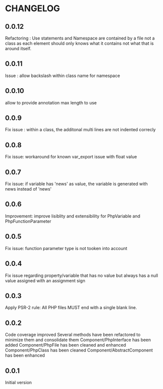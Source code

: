 CHANGELOG
=========

0.0.12
-----
Refactoring : Use statements and Namespace are contained by a file not a class as each element should only knows what it contains not what that is around itself.

0.0.11
-----
Issue : allow backslash within class name for namespace

0.0.10
-----
allow to provide annotation max length to use

0.0.9
-----
Fix issue : within a class, the additonal multi lines are not indented correcly

0.0.8
-----
Fix issue: workaround for known var_export issue with float value

0.0.7
-----
Fix issue: if variable has 'news' as value, the variable is generated with news instead of 'news'

0.0.6
-----
Improvement: improve lisiblity and extensibility for PhpVariable and PhpFunctionParameter

0.0.5
-----
Fix issue: function parameter type is not tooken into account

0.0.4
-----
Fix issue regarding property/variable that has no value but always has a null value assigned with an assignment sign

0.0.3
-----
Apply PSR-2 rule: All PHP files MUST end with a single blank line.

0.0.2
-----
Code coverage improved
Several methods have been refactored to minimize them and consolidate them
Component/PhpInterface has been added
Component/PhpFile has been cleaned and enhanced
Component/PhpClass has been cleaned
Component/AbstractComponent has been enhanced

0.0.1
-----
Initial version
